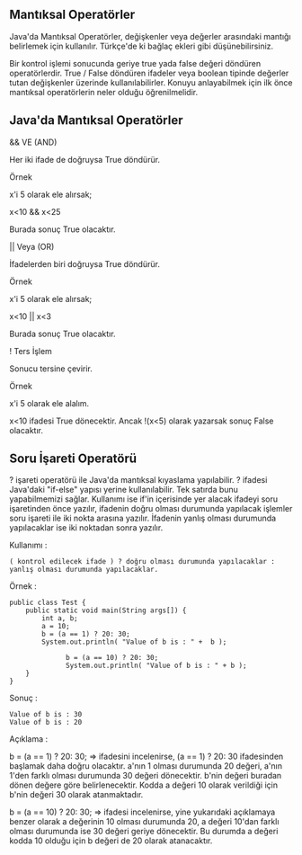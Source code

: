 Mantıksal Operatörler
-
Java'da Mantıksal Operatörler, değişkenler veya değerler arasındaki mantığı belirlemek için kullanılır. Türkçe'de ki bağlaç ekleri gibi düşünebilirsiniz.

Bir kontrol işlemi sonucunda geriye true yada false değeri döndüren operatörlerdir. True / False döndüren ifadeler veya boolean tipinde değerler tutan değişkenler üzerinde kullanılabilirler. Konuyu anlayabilmek için ilk önce mantıksal operatörlerin neler olduğu öğrenilmelidir.

Java'da Mantıksal Operatörler
-
&& VE (AND)

Her iki ifade de doğruysa True döndürür.

Örnek

x'i 5 olarak ele alırsak;

x<10 && x<25

Burada sonuç True olacaktır.

|| Veya (OR)

İfadelerden biri doğruysa True döndürür.

Örnek

x'i 5 olarak ele alırsak;

x<10 || x<3

Burada sonuç True olacaktır.

! Ters İşlem

Sonucu tersine çevirir.

Örnek

x'i 5 olarak ele alalım.

x<10 ifadesi True dönecektir. Ancak !(x<5) olarak yazarsak sonuç False olacaktır.

Soru İşareti Operatörü
-
? işareti operatörü ile Java'da mantıksal kıyaslama yapılabilir. ? ifadesi Java'daki "if-else" yapısı yerine kullanılabilir. Tek satırda bunu yapabilmemizi sağlar. Kullanımı ise if'in içerisinde yer alacak ifadeyi soru işaretinden önce yazılır, ifadenin doğru olması durumunda yapılacak işlemler soru işareti ile iki nokta arasına yazılır. İfadenin yanlış olması durumunda yapılacaklar ise iki noktadan sonra yazılır.

Kullanımı :

    ( kontrol edilecek ifade ) ? doğru olması durumunda yapılacaklar : yanlış olması durumunda yapılacaklar.

Örnek :

    public class Test {
        public static void main(String args[]) {
            int a, b;
            a = 10;
            b = (a == 1) ? 20: 30;
            System.out.println( "Value of b is : " +  b );
            
                  b = (a == 10) ? 20: 30;
                  System.out.println( "Value of b is : " + b );
        }
    }

Sonuç :

    Value of b is : 30
    Value of b is : 20

Açıklama :

b = (a == 1) ? 20: 30; => ifadesini incelenirse, (a == 1) ? 20: 30 ifadesinden başlamak daha doğru olacaktır. a'nın 1 olması durumunda 20 değeri, a'nın 1'den farklı olması durumunda 30 değeri dönecektir. b'nin değeri buradan dönen değere göre belirlenecektir. Kodda a değeri 10 olarak verildiği için b'nin değeri 30 olarak atanmaktadır.

b = (a == 10) ? 20: 30; => ifadesi incelenirse, yine yukarıdaki açıklamaya benzer olarak a değerinin 10 olması durumunda 20, a değeri 10'dan farklı olması durumunda ise 30 değeri geriye dönecektir. Bu durumda a değeri kodda 10 olduğu için b değeri de 20 olarak atanacaktır.
